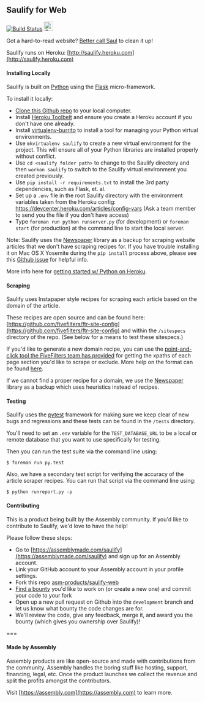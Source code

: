 ## Saulify for Web

[![Build Status](https://travis-ci.org/asm-products/saulify-web.svg?branch=master)](https://travis-ci.org/asm-products/saulify-web) 
<a href="https://assembly.com/saulify/bounties"><img src="https://asm-badger.herokuapp.com/saulify/badges/tasks.svg" height="24px" alt="Open Tasks" /></a>

Got a hard-to-read website? [Better call Saul](http://saulify.me) to clean it up!

Saulify runs on Heroku: [http://saulify.heroku.com](http://saulify.heroku.com)

#### Installing Locally

Saulify is built on [Python](https://www.python.org/) using the [Flask](http://flask.pocoo.org/docs/0.10/) micro-framework. 

To install it locally:

- [Clone this Github repo](https://help.github.com/articles/fetching-a-remote/) to your local computer.
- Install [Heroku Toolbelt](https://toolbelt.heroku.com/) and ensure you create a Heroku account if you don't have one already.
- Install [virtualenv-burrito](https://github.com/brainsik/virtualenv-burrito) to install a tool for managing your Python virtual environments.
- Use `mkvirtualenv saulify` to create a new virtual environment for the project. This will ensure all of your Python libraries are installed properly without conflict.
- Use `cd <saulify folder path>` to change to the Saulify directory and then `workon saulify` to switch to the Saulify virtual environment you created previously.
- Use `pip install -r requirements.txt` to install the 3rd party dependencies, such as Flask, et. al.
- Set up a `.env` file in the root Saulify directory with the environment variables taken from the Heroku config: https://devcenter.heroku.com/articles/config-vars (Ask a team member to send you the file if you don't have access)
- Type `foreman run python runserver.py` (for development) or `foreman start` (for production) at the command line to start the local server.

Note: Saulify uses the [Newspaper](https://github.com/codelucas/newspaper) library as a backup for scraping website articles that we don't have scraping recipes for. If you have trouble installing it on Mac OS X Yosemite during the `pip install` process above, please see this [Github issue](https://github.com/codelucas/newspaper/issues/79) for helpful info.

More info here for [getting started w/ Python on Heroku](https://devcenter.heroku.com/articles/getting-started-with-python-o).

#### Scraping

Saulify uses Instapaper style recipes for scraping each article based on the domain of the article. 

These recipes are open source and can be found here: [https://github.com/fivefilters/ftr-site-config](https://github.com/fivefilters/ftr-site-config) and within the `/sitespecs` directory of the repo. (See below for a means to test these sitespecs.)

If you'd like to generate a new domain recipe, you can use the [point-and-click tool the FiveFilters team has provided](http://siteconfig.fivefilters.org) for getting the xpaths of each page section you'd like to scrape or exclude. More help on the format can be found [here](http://help.fivefilters.org/customer/portal/articles/223153-site-patterns).

If we cannot find a proper recipe for a domain, we use the [Newspaper](https://github.com/codelucas/newspaper) library as a backup which uses heuristics instead of recipes.

#### Testing

Saulify uses the [pytest](http://pytest.org) framework for making sure we keep clear of new bugs and regressions and these tests can be found in the `/tests` directory. 

You'll need to set an `.env` variable for the `TEST_DATABASE_URL` to be a local or remote database that you want to use specifically for testing.

Then you can run the test suite via the command line using:

```shell
$ foreman run py.test
```

Also, we have a secondary test script for verifying the accuracy of the article scraper recipes. You can run that script via the command line using:

```shell
$ python runreport.py -p
```

#### Contributing

This is a product being built by the Assembly community. If you'd like to contribute to Saulify, we'd love to have the help! 

Please follow these steps:

- Go to [https://assemblymade.com/saulify](https://assemblymade.com/saulify) and sign up for an Assembly account.
- Link your GitHub account to your Assembly account in your profile settings.
- Fork this repo [asm-products/saulify-web](https://github.com/asm-products/saulify-web)
- [Find a bounty](https://assembly.com/saulify/bounties) you'd like to work on (or create a new one) and commit your code to your fork
- Open up a new pull request on Github into the `development` branch and let us know what bounty the code changes are for.
- We'll review the code, give any feedback, merge it, and award you the bounty (which gives you ownership over Saulify)!

===

#### Made by Assembly

Assembly products are like open-source and made with contributions from the community. Assembly handles the boring stuff like hosting, support, financing, legal, etc. Once the product launches we collect the revenue and split the profits amongst the contributors.

Visit [https://assembly.com](https://assembly.com) to learn more.
